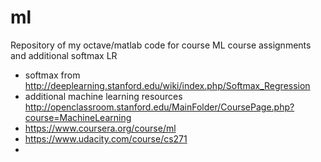 # ml
Repository of my octave/matlab code for course ML course assignments and additional softmax LR
   * softmax from http://deeplearning.stanford.edu/wiki/index.php/Softmax_Regression
   * additional machine learning resources http://openclassroom.stanford.edu/MainFolder/CoursePage.php?course=MachineLearning
   * https://www.coursera.org/course/ml
   * https://www.udacity.com/course/cs271
   * 
